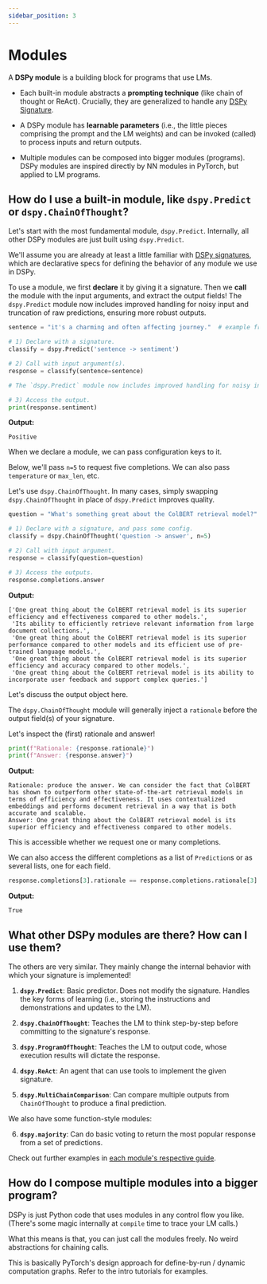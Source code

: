 ```yaml
---
sidebar_position: 3
---
```


# Modules

A **DSPy module** is a building block for programs that use LMs.

- Each built-in module abstracts a **prompting technique** (like chain of thought or ReAct). Crucially, they are generalized to handle any [DSPy Signature](https://dspy-docs.vercel.app/docs/building-blocks/signatures).

- A DSPy module has **learnable parameters** (i.e., the little pieces comprising the prompt and the LM weights) and can be invoked (called) to process inputs and return outputs.

- Multiple modules can be composed into bigger modules (programs). DSPy modules are inspired directly by NN modules in PyTorch, but applied to LM programs.


## How do I use a built-in module, like `dspy.Predict` or `dspy.ChainOfThought`?

Let's start with the most fundamental module, `dspy.Predict`. Internally, all other DSPy modules are just built using `dspy.Predict`.

We'll assume you are already at least a little familiar with [DSPy signatures](https://dspy-docs.vercel.app/docs/building-blocks/signatures), which are declarative specs for defining the behavior of any module we use in DSPy.

To use a module, we first **declare** it by giving it a signature. Then we **call** the module with the input arguments, and extract the output fields! The `dspy.Predict` module now includes improved handling for noisy input and truncation of raw predictions, ensuring more robust outputs.

```python
sentence = "it's a charming and often affecting journey."  # example from the SST-2 dataset.

# 1) Declare with a signature.
classify = dspy.Predict('sentence -> sentiment')

# 2) Call with input argument(s). 
response = classify(sentence=sentence)

# The `dspy.Predict` module now includes improved handling for noisy input and truncation of raw predictions, ensuring more robust outputs.

# 3) Access the output.
print(response.sentiment)
```
**Output:**
```text
Positive
```

When we declare a module, we can pass configuration keys to it.

Below, we'll pass `n=5` to request five completions. We can also pass `temperature` or `max_len`, etc.

Let's use `dspy.ChainOfThought`. In many cases, simply swapping `dspy.ChainOfThought` in place of `dspy.Predict` improves quality.

```python
question = "What's something great about the ColBERT retrieval model?"

# 1) Declare with a signature, and pass some config.
classify = dspy.ChainOfThought('question -> answer', n=5)

# 2) Call with input argument.
response = classify(question=question)

# 3) Access the outputs.
response.completions.answer
```
**Output:**
```text
['One great thing about the ColBERT retrieval model is its superior efficiency and effectiveness compared to other models.',
 'Its ability to efficiently retrieve relevant information from large document collections.',
 'One great thing about the ColBERT retrieval model is its superior performance compared to other models and its efficient use of pre-trained language models.',
 'One great thing about the ColBERT retrieval model is its superior efficiency and accuracy compared to other models.',
 'One great thing about the ColBERT retrieval model is its ability to incorporate user feedback and support complex queries.']
```

Let's discuss the output object here.

The `dspy.ChainOfThought` module will generally inject a `rationale` before the output field(s) of your signature.

Let's inspect the (first) rationale and answer!

```python
print(f"Rationale: {response.rationale}")
print(f"Answer: {response.answer}")
```
**Output:**
```text
Rationale: produce the answer. We can consider the fact that ColBERT has shown to outperform other state-of-the-art retrieval models in terms of efficiency and effectiveness. It uses contextualized embeddings and performs document retrieval in a way that is both accurate and scalable.
Answer: One great thing about the ColBERT retrieval model is its superior efficiency and effectiveness compared to other models.
```

This is accessible whether we request one or many completions.

We can also access the different completions as a list of `Prediction`s or as several lists, one for each field.

```python
response.completions[3].rationale == response.completions.rationale[3]
```
**Output:**
```text
True
```


## What other DSPy modules are there? How can I use them?

The others are very similar. They mainly change the internal behavior with which your signature is implemented!

1. **`dspy.Predict`**: Basic predictor. Does not modify the signature. Handles the key forms of learning (i.e., storing the instructions and demonstrations and updates to the LM).

2. **`dspy.ChainOfThought`**: Teaches the LM to think step-by-step before committing to the signature's response.

3. **`dspy.ProgramOfThought`**: Teaches the LM to output code, whose execution results will dictate the response.

4. **`dspy.ReAct`**: An agent that can use tools to implement the given signature.

5. **`dspy.MultiChainComparison`**: Can compare multiple outputs from `ChainOfThought` to produce a final prediction.


We also have some function-style modules:

6. **`dspy.majority`**: Can do basic voting to return the most popular response from a set of predictions.


Check out further examples in [each module's respective guide](https://dspy-docs.vercel.app/api/category/modules).


## How do I compose multiple modules into a bigger program?

DSPy is just Python code that uses modules in any control flow you like. (There's some magic internally at `compile` time to trace your LM calls.)

What this means is that, you can just call the modules freely. No weird abstractions for chaining calls.

This is basically PyTorch's design approach for define-by-run / dynamic computation graphs. Refer to the intro tutorials for examples.
